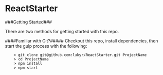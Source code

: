 # ReactStarter

###Getting Started###

There are two methods for getting started with this repo.

####Familiar with Git?#####
Checkout this repo, install dependencies, then start the gulp process with the following:

```
	> git clone git@github.com:lukyr/ReactStarter.git ProjectName
	> cd ProjectName
	> npm install
	> npm start
```

